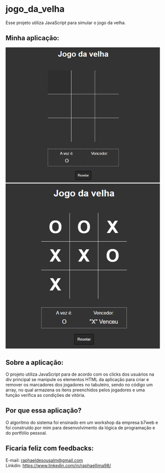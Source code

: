 # jogo_da_velha
Esse projeto utiliza JavaScript para simular o jogo da velha.

## Minha aplicação:

<img src="./assets/screenshots/cap1.PNG" >
<img src="./assets/screenshots/cap2.PNG" >

## Sobre a aplicação:

O projeto utiliza JavaScript para de acordo com os clicks dos usuários na div principal se manipule os elementos HTML 
da aplicação para criar e remover os marcadores dos jogadores no tabuleiro, sendo no código um array, no qual armazena os itens 
preenchidos pelos jogadores e uma função verifica as condições de vitória.

## Por que essa aplicação?

O algoritmo do sistema foi ensinado em um workshop da empresa b7web e foi construído por mim para desenvolvimento da lógica 
de programação e do portfólio pessoal.

## Ficaria feliz com feedbacks:

E-mail: raphaeldesousalm@gmail.com <br>
Linkdin: https://www.linkedin.com/in/raphaellima98/

